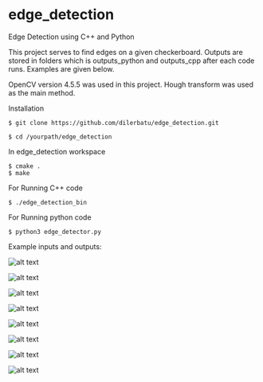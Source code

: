 # edge_detection
Edge Detection using C++ and Python

This project serves to find edges on a given checkerboard. 
Outputs are stored in folders which is outputs_python and outputs_cpp after each code runs.
Examples are given below.


OpenCV version 4.5.5 was used in this project. Hough transform was used as the main method. 



Installation

```
$ git clone https://github.com/dilerbatu/edge_detection.git
```

```
$ cd /yourpath/edge_detection
```

In edge_detection workspace
```
$ cmake .
$ make
```


For Running C++ code
```
$ ./edge_detection_bin
```



For Running python code

```
$ python3 edge_detector.py
```





Example inputs and outputs:

![alt text](https://github.com/dilerbatu/edge_detection/blob/main/data/Image_11.png?raw=true)

![alt text](https://github.com/dilerbatu/edge_detection/blob/main/all_outputs/output_2.jpg?raw=true)



![alt text](https://github.com/dilerbatu/edge_detection/blob/main/data/Image_2.png?raw=true)

![alt text](https://github.com/dilerbatu/edge_detection/blob/main/all_outputs/output_1.jpg?raw=true)



![alt text](https://github.com/dilerbatu/edge_detection/blob/main/data/Image_8.png?raw=true)

![alt text](https://github.com/dilerbatu/edge_detection/blob/main/all_outputs/output_10.jpg?raw=true)




![alt text](https://github.com/dilerbatu/edge_detection/blob/main/data/Image_4.png?raw=true)

![alt text](https://github.com/dilerbatu/edge_detection/blob/main/all_outputs/output_6.jpg?raw=true)





